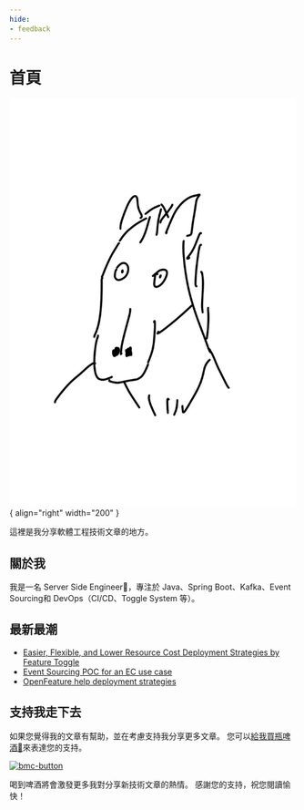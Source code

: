 ```yaml
---
hide:
- feedback
---
```

# 首頁
![portrait.jpg](assets%2Fhome%2Fportrait.jpg){ align="right" width="200" }

這裡是我分享軟體工程技術文章的地方。



## 關於我
我是一名 Server Side Engineer🚀，專注於 Java、Spring Boot、Kafka、Event Sourcing和 DevOps（CI/CD、Toggle System 等）。

## 最新最潮
- [Easier, Flexible, and Lower Resource Cost Deployment Strategies by Feature Toggle](https://noahhsu.github.io/DevOps/Easier%2C%20Flexible%2C%20and%20Lower%20Resource%20Cost%20Deployment%20Strategies%20by%20Feature%20Toggle/)
- [Event Sourcing POC for an EC use case](https://github.com/NoahHsu/event-sourcing-order-poc)
- [OpenFeature help deployment strategies](https://github.com/NoahHsu/open-feature-openflagr-example)

## 支持我走下去
如果您覺得我的文章有幫助，並在考慮支持我分享更多文章。 您可以[給我買瓶啤酒🍺](https://www.buymeacoffee.com/swbhcjhtyvv)來表達您的支持。

<a href="https://www.buymeacoffee.com/swbhcjhtyvv">
<img width="545" alt="bmc-button" src="https://github.com/NoahHsu/noahhsu.github.io/assets/58896446/782f917e-bd8a-4d9a-8e7b-f0784a949cde">
</a>

喝到啤酒將會激發更多我對分享新技術文章的熱情。
感謝您的支持，祝您閱讀愉快！